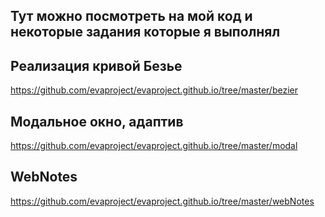 ## Тут можно посмотреть на мой код и некоторые задания которые я выполнял
## Реализация кривой Безье
https://github.com/evaproject/evaproject.github.io/tree/master/bezier

## Модальное окно, адаптив
https://github.com/evaproject/evaproject.github.io/tree/master/modal

## WebNotes
https://github.com/evaproject/evaproject.github.io/tree/master/webNotes

